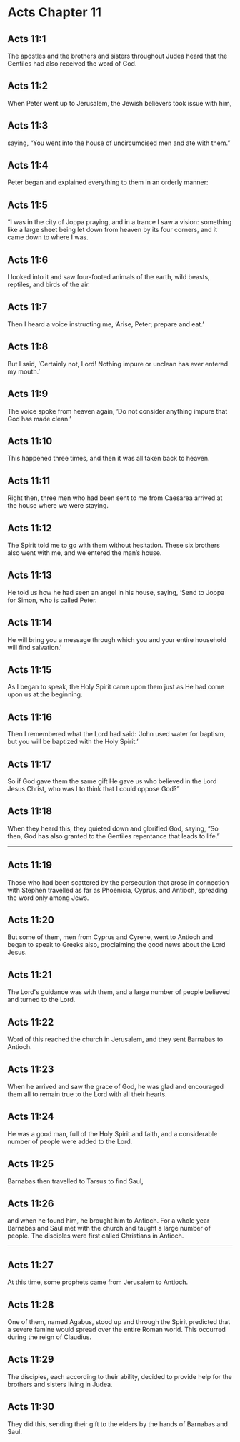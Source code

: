 # Acts Chapter 11

## Acts 11:1

The apostles and the brothers and sisters throughout Judea heard that the Gentiles had also received the word of God.

## Acts 11:2

When Peter went up to Jerusalem, the Jewish believers took issue with him,

## Acts 11:3

saying, “You went into the house of uncircumcised men and ate with them.”

## Acts 11:4

Peter began and explained everything to them in an orderly manner:

## Acts 11:5

“I was in the city of Joppa praying, and in a trance I saw a vision: something like a large sheet being let down from heaven by its four corners, and it came down to where I was.

## Acts 11:6

I looked into it and saw four-footed animals of the earth, wild beasts, reptiles, and birds of the air.

## Acts 11:7

Then I heard a voice instructing me, ‘Arise, Peter; prepare and eat.’

## Acts 11:8

But I said, ‘Certainly not, Lord! Nothing impure or unclean has ever entered my mouth.’

## Acts 11:9

The voice spoke from heaven again, ‘Do not consider anything impure that God has made clean.’

## Acts 11:10

This happened three times, and then it was all taken back to heaven.

## Acts 11:11

Right then, three men who had been sent to me from Caesarea arrived at the house where we were staying.

## Acts 11:12

The Spirit told me to go with them without hesitation. These six brothers also went with me, and we entered the man’s house.

## Acts 11:13

He told us how he had seen an angel in his house, saying, ‘Send to Joppa for Simon, who is called Peter.

## Acts 11:14

He will bring you a message through which you and your entire household will find salvation.’

## Acts 11:15

As I began to speak, the Holy Spirit came upon them just as He had come upon us at the beginning.

## Acts 11:16

Then I remembered what the Lord had said: ‘John used water for baptism, but you will be baptized with the Holy Spirit.’

## Acts 11:17

So if God gave them the same gift He gave us who believed in the Lord Jesus Christ, who was I to think that I could oppose God?”

## Acts 11:18

When they heard this, they quieted down and glorified God, saying, “So then, God has also granted to the Gentiles repentance that leads to life.”

---

## Acts 11:19

Those who had been scattered by the persecution that arose in connection with Stephen travelled as far as Phoenicia, Cyprus, and Antioch, spreading the word only among Jews.

## Acts 11:20

But some of them, men from Cyprus and Cyrene, went to Antioch and began to speak to Greeks also, proclaiming the good news about the Lord Jesus.

## Acts 11:21

The Lord's guidance was with them, and a large number of people believed and turned to the Lord.

## Acts 11:22

Word of this reached the church in Jerusalem, and they sent Barnabas to Antioch.

## Acts 11:23

When he arrived and saw the grace of God, he was glad and encouraged them all to remain true to the Lord with all their hearts.

## Acts 11:24

He was a good man, full of the Holy Spirit and faith, and a considerable number of people were added to the Lord.

## Acts 11:25

Barnabas then travelled to Tarsus to find Saul,

## Acts 11:26

and when he found him, he brought him to Antioch. For a whole year Barnabas and Saul met with the church and taught a large number of people. The disciples were first called Christians in Antioch.

---

## Acts 11:27

At this time, some prophets came from Jerusalem to Antioch.

## Acts 11:28

One of them, named Agabus, stood up and through the Spirit predicted that a severe famine would spread over the entire Roman world. This occurred during the reign of Claudius.

## Acts 11:29

The disciples, each according to their ability, decided to provide help for the brothers and sisters living in Judea.

## Acts 11:30

They did this, sending their gift to the elders by the hands of Barnabas and Saul.
